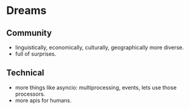 # Dreams

## Community

 - linguistically, economically, culturally, geographically more diverse.
 - full of surprises.

## Technical

 - more things like asyncio: multiprocessing, events, lets use those processors.
 - more apis for humans.
